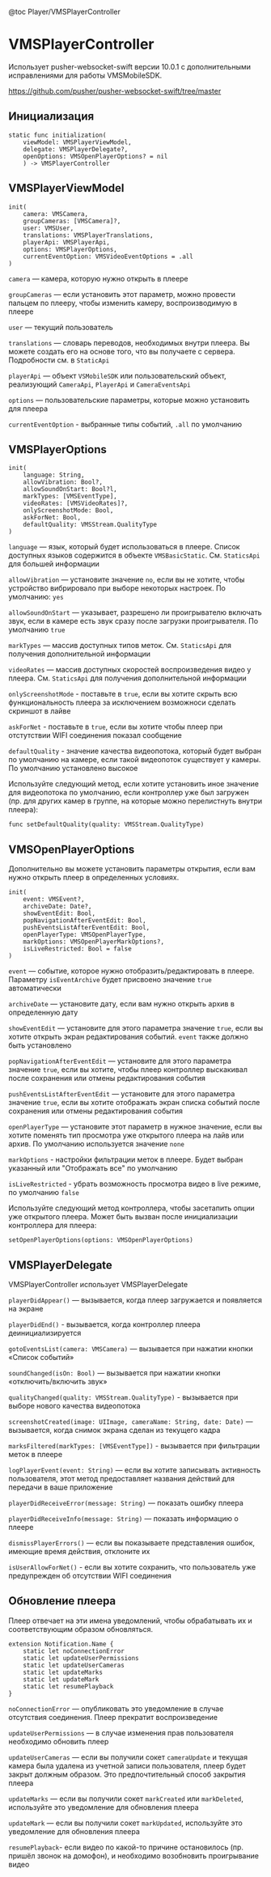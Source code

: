 @toc Player/VMSPlayerController

# VMSPlayerController #

Использует pusher-websocket-swift версии 10.0.1 с дополнительными исправлениями для работы VMSMobileSDK.

https://github.com/pusher/pusher-websocket-swift/tree/master

## Инициализация

```
static func initialization(
    viewModel: VMSPlayerViewModel, 
    delegate: VMSPlayerDelegate?, 
    openOptions: VMSOpenPlayerOptions? = nil
    ) -> VMSPlayerController
```


## VMSPlayerViewModel

```
init(
    camera: VMSCamera,
    groupCameras: [VMSCamera]?,
    user: VMSUser,
    translations: VMSPlayerTranslations,
    playerApi: VMSPlayerApi,
    options: VMSPlayerOptions,
    currentEventOption: VMSVideoEventOptions = .all
)
```

`camera` — камера, которую нужно открыть в плеере

`groupCameras` — если установить этот параметр, можно провести пальцем по плееру, чтобы изменить камеру, воспроизводимую в плеере

`user` — текущий пользователь

`translations` — словарь переводов, необходимых внутри плеера. Вы можете создать его на основе того, что вы получаете с сервера. Подробности см. в `StaticApi`

`playerApi` — объект `VSMobileSDK` или пользовательский объект, реализующий `CameraApi`, `PlayerApi` и `CameraEventsApi`

`options` — пользовательские параметры, которые можно установить для плеера

`currentEventOption` - выбранные типы событий, `.all` по умолчанию


## VMSPlayerOptions

```
init(
    language: String,
    allowVibration: Bool?,
    allowSoundOnStart: Bool?l,
    markTypes: [VMSEventType],
    videoRates: [VMSVideoRates]?,
    onlyScreenshotMode: Bool,
    askForNet: Bool,
    defaultQuality: VMSStream.QualityType
)
```

`language` — язык, который будет использоваться в плеере. Список доступных языков содержится в объекте `VMSBasicStatic`. См. `StaticsApi` для большей информации

`allowVibration` — установите значение `no`, если вы не хотите, чтобы устройство вибрировало при выборе некоторых настроек. По умолчанию: `yes`

`allowSoundOnStart` — указывает, разрешено ли проигрывателю включать звук, если в камере есть звук сразу после загрузки проигрывателя. По умолчанию `true`

`markTypes` — массив доступных типов меток. См. `StaticsApi` для получения дополнительной информации

`videoRates` — массив доступных скоростей воспроизведения видео у плеера. См. `StaticsApi` для получения дополнительной информации

`onlyScreenshotMode` - поставьте в `true`, если вы хотите скрыть всю функциональность плеера за исключением возможноси сделать скриншот в лайве

`askForNet` - поставьте в `true`, если вы хотите чтобы плеер при отстутствии WIFI соединения показал сообщение

`defaultQuality` - значение качества видеопотока, который будет выбран по умолчанию на камере, если такой видеопоток существует у камеры. По умолчанию установлено высокое

Используйте следующий метод, если хотите установить иное значение для видеопотока по умолчанию, если контроллер уже был загружен (пр. для других камер в группе, на которые можно перелистнуть внутри плеера):

```
func setDefaultQuality(quality: VMSStream.QualityType)
```


## VMSOpenPlayerOptions

Дополнительно вы можете установить параметры открытия, если вам нужно открыть плеер в определенных условиях.

```
init(
    event: VMSEvent?,
    archiveDate: Date?,
    showEventEdit: Bool,
    popNavigationAfterEventEdit: Bool,
    pushEventsListAfterEventEdit: Bool,
    openPlayerType: VMSOpenPlayerType,
    markOptions: VMSOpenPlayerMarkOptions?,
    isLiveRestricted: Bool = false
)
```

`event` — событие, которое нужно отобразить/редактировать в плеере. Параметру `isEventArchive` будет присвоено значение `true` автоматически

`archiveDate` — установите дату, если вам нужно открыть архив в определенную дату

`showEventEdit` — установите для этого параметра значение `true`, если вы хотите открыть экран редактирования событий. `event` также должно быть установлено

`popNavigationAfterEventEdit` — установите для этого параметра значение `true`, если вы хотите, чтобы плеер контроллер выскакивал после сохранения или отмены редактирования события

`pushEventsListAfterEventEdit` — установите для этого параметра значение `true`, если вы хотите отображать экран списка событий после сохранения или отмены редактирования события

`openPlayerType` — установите этот параметр в нужное значение, если вы хотите поменять тип просмотра уже открытого плеера на лайв или архив. По умолчанию используется значение `none`

`markOptions` - настройки фильтрации меток в плеере. Будет выбран указанный или "Отображать все" по умолчанию

`isLiveRestricted` - убрать возможность просмотра видео в live режиме, по умолчанию `false`


Используйте следующий метод контроллера, чтобы засетапить опции уже открытого плеера. Может быть вызван после инициализации контроллера для плеера:

`setOpenPlayerOptions(options: VMSOpenPlayerOptions)`


## VMSPlayerDelegate

VMSPlayerController использует VMSPlayerDelegate

`playerDidAppear()` — вызывается, когда плеер загружается и появляется на экране

`playerDidEnd()` - вызывается, когда контроллер плеера деинициализируется

`gotoEventsList(camera: VMSCamera)` — вызывается при нажатии кнопки «Список событий»

`soundChanged(isOn: Bool)` — вызывается при нажатии кнопки «отключить/включить звук»

`qualityChanged(quality: VMSStream.QualityType)` - вызывается при выборе нового качества видеопотока

`screenshotCreated(image: UIImage, cameraName: String, date: Date)` — вызывается, когда снимок экрана сделан из текущего кадра

`marksFiltered(markTypes: [VMSEventType])` - вызывается при фильтрации меток в плеере

`logPlayerEvent(event: String)` — если вы хотите записывать активность пользователя, этот метод предоставляет названия действий для передачи в ваше приложение

`playerDidReceiveError(message: String)` — показать ошибку плеера

`playerDidReceiveInfo(message: String)` — показать информацию о плеере

`dismissPlayerErrors()` — если вы показываете представления ошибок, имеющие время действия, отклоните их

`isUserAllowForNet()` - если вы хотите сохранить, что пользователь уже предупрежден об отсутствии WIFI соединения


## Обновление плеера

Плеер отвечает на эти имена уведомлений, чтобы обрабатывать их и соответствующим образом обновляться.

```
extension Notification.Name {
    static let noConnectionError
    static let updateUserPermissions
    static let updateUserCameras
    static let updateMarks
    static let updateMark
    static let resumePlayback
}
```

`noConnectionError` — опубликовать это уведомление в случае отсутствия соединения. Плеер прекратит воспроизведение

`updateUserPermissions` — в случае изменения прав пользователя необходимо обновить плеер

`updateUserCameras` — если вы получили сокет `cameraUpdate` и текущая камера была удалена из учетной записи пользователя, плеер будет закрыт должным образом. Это предпочтительный способ закрытия плеера

`updateMarks` — если вы получили сокет `markCreated` или `markDeleted`, используйте это уведомление для обновления плеера

`updateMark` — если вы получили сокет `markUpdated`, используйте это уведомление для обновления плеера

`resumePlayback`- если видео по какой-то причине остановилось (пр. пришёл звонок на домофон), и необходимо возобновить проигрывание видео
